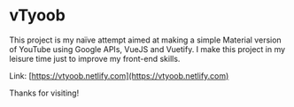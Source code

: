 # vTyoob

This project is my naïve attempt aimed at making a simple Material version of YouTube using Google APIs, VueJS and Vuetify.
I make this project in my leisure time just to improve my front-end skills.

Link: [https://vtyoob.netlify.com](https://vtyoob.netlify.com)

Thanks for visiting!
